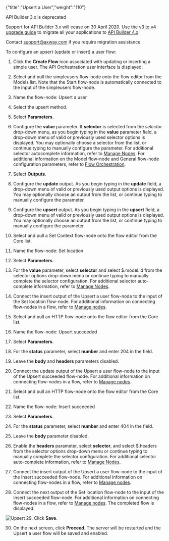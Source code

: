 {"title":"Upsert a User","weight":"110"}

API Builder 3.x is deprecated

Support for API Builder 3.x will cease on 30 April 2020. Use the [v3 to v4 upgrade guide](https://docs.axway.com/bundle/API_Builder_4x_allOS_en/page/api_builder_v3_to_v4_upgrade_guide.html) to migrate all your applications to [API Builder 4.x](https://docs.axway.com/bundle/API_Builder_4x_allOS_en/page/api_builder_getting_started_guide.html).

Contact [support@axway.com](mailto:support@axway.com) if you require migration assistance.

To configure an upsert (update or insert) a user flow:

1. Click the **Create Flow** icon associated with updating or inserting a simple user.
  The API Orchestration user interface is displayed.

2. Select and pull the simpleusers flow-node onto the flow editor from the Models list. Note that the Start flow-node is automatically connected to the input of the simpleusers flow-node.

3. Name the flow-node: Upsert a user

4. Select the upsert method.

5. Select **Parameters**.

6. Configure the **value** parameter. If **selector** is selected from the _selector_ drop-down menu, as you begin typing in the **value** parameter field, a drop-down menu of valid or previously used selector options is displayed. You may optionally choose a selector from the list, or continue typing to manually configure the parameter. For additional selector autocomplete information, refer to [Manage Nodes](/docs/appc/Axway_API_Builder/API_Builder/API_Builder_Developer_Guide/API_Builder_Flows/Manage_Nodes/). For additional information on the Model flow-node and General flow-node configuration parameters, refer to [Flow Orchestration](/docs/appc/Axway_API_Builder/API_Builder/API_Builder_Developer_Guide/API_Builder_Flows/Flow_Orchestration/).

7. Select **Outputs**.

8. Configure the **update** output. As you begin typing in the **update** field, a drop-down menu of valid or previously used output options is displayed. You may optionally choose an output from the list, or continue typing to manually configure the parameter.

9. Configure the **upsert** output. As you begin typing in the **upsert** field, a drop-down menu of valid or previously used output options is displayed. You may optionally choose an output from the list, or continue typing to manually configure the parameter.

10. Select and pull a Set Context flow-node onto the flow editor from the Core list.

11. Name the flow-node: Set location

12. Select **Parameters**.

13. For the **value** parameter, select **selector** and select $.model.id from the selector options drop-down menu or continue typing to manually complete the selector configuration. For additional selector auto-complete information, refer to [Manage Nodes](/docs/appc/Axway_API_Builder/API_Builder/API_Builder_Developer_Guide/API_Builder_Flows/Manage_Nodes/).

14. Connect the insert output of the Upsert a user flow-node to the input of the Set location flow-node. For additional information on connecting flow-nodes in a flow, refer to [Manage nodes](/docs/appc/Axway_API_Builder/API_Builder/API_Builder_Developer_Guide/API_Builder_Flows/Manage_Nodes/).

15. Select and pull an HTTP flow-node onto the flow editor from the Core list.

16. Name the flow-node: Upsert succeeded

17. Select **Parameters**.

18. For the **status** parameter, select **number** and enter 204 in the field.

19. Leave the **body** and **headers** parameters disabled.

20. Connect the update output of the Upsert a user flow-node to the input of the Upsert succeeded flow-node. For additional information on connecting flow-nodes in a flow, refer to [Manage nodes](/docs/appc/Axway_API_Builder/API_Builder/API_Builder_Developer_Guide/API_Builder_Flows/Manage_Nodes/).

21. Select and pull an HTTP flow-node onto the flow editor from the Core list.

22. Name the flow-node: Insert succeeded

23. Select **Parameters**.

24. For the **status** parameter, select **number** and enter 404 in the field.

25. Leave the **body** parameter disabled.

26. Enable the **headers** parameter, select **selector**, and select $.headers from the selector options drop-down menu or continue typing to manually complete the selector configuration. For additional selector auto-complete information, refer to [Manage Nodes](/docs/appc/Axway_API_Builder/API_Builder/API_Builder_Developer_Guide/API_Builder_Flows/Manage_Nodes/).

27. Connect the insert output of the Upsert a user flow-node to the input of the Insert succeeded flow-node. For additional information on connecting flow-nodes in a flow, refer to [Manage nodes](/docs/appc/Axway_API_Builder/API_Builder/API_Builder_Developer_Guide/API_Builder_Flows/Manage_Nodes/).

28. Connect the next output of the Set location flow-node to the input of the Insert succeeded flow-node. For additional information on connecting flow-nodes in a flow, refer to [Manage nodes](/docs/appc/Axway_API_Builder/API_Builder/API_Builder_Developer_Guide/API_Builder_Flows/Manage_Nodes/). The completed flow is displayed.

  ![Upsert](/Images/appc/download/attachments/52298583/Upsert.png)
29. Click **Save**.

30. On the next screen, click **Proceed**. The server will be restarted and the Upsert a user flow will be saved and enabled.
